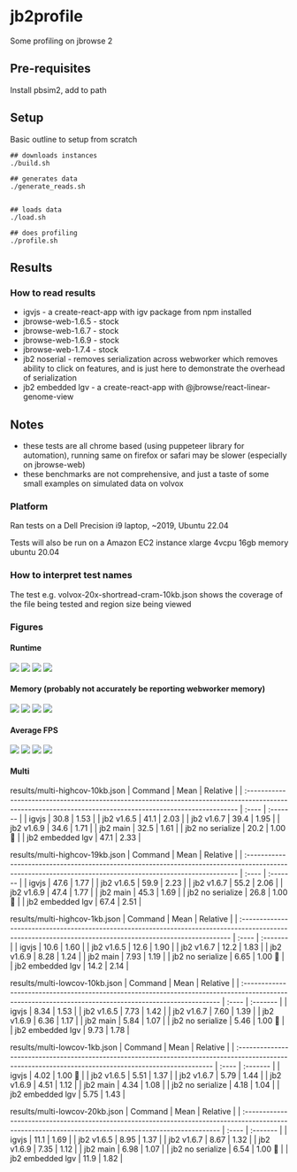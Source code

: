 # jb2profile

Some profiling on jbrowse 2

## Pre-requisites

Install pbsim2, add to path

## Setup

Basic outline to setup from scratch

```
## downloads instances
./build.sh

## generates data
./generate_reads.sh


## loads data
./load.sh

## does profiling
./profile.sh

```

## Results

### How to read results

- igvjs - a create-react-app with igv package from npm installed
- jbrowse-web-1.6.5 - stock
- jbrowse-web-1.6.7 - stock
- jbrowse-web-1.6.9 - stock
- jbrowse-web-1.7.4 - stock
- jb2 noserial - removes serialization across webworker which removes ability to click on features, and is just here to demonstrate the overhead of serialization
- jb2 embedded lgv - a create-react-app with @jbrowse/react-linear-genome-view

## Notes

- these tests are all chrome based (using puppeteer library for automation),
  running same on firefox or safari may be slower (especially on jbrowse-web)
- these benchmarks are not comprehensive, and just a taste of some small
  examples on simulated data on volvox

### Platform

Ran tests on a Dell Precision i9 laptop, ~2019, Ubuntu 22.04

Tests will also be run on a Amazon EC2 instance xlarge 4vcpu 16gb memory ubuntu 20.04

### How to interpret test names

The test e.g. volvox-20x-shortread-cram-10kb.json shows the coverage of the file being tested and region size being viewed

### Figures

#### Runtime

![](img/bam_sr.png)
![](img/bam_lr.png)
![](img/cram_sr.png)
![](img/cram_lr.png)

#### Memory (probably not accurately be reporting webworker memory)

![](img/bam_sr_memory.png)
![](img/bam_lr_memory.png)
![](img/cram_sr_memory.png)
![](img/cram_lr_memory.png)

#### Average FPS

![](img/bam_sr_average_fps.png)
![](img/bam_lr_average_fps.png)
![](img/cram_sr_average_fps.png)
![](img/cram_lr_average_fps.png)

#### Multi

results/multi-highcov-10kb.json
| Command | Mean | Relative |
| :--------------------------------------------------------------------------------------------------------------------------------------------------------- | :---- | :------- |
| igvjs | 30.8 | 1.53 |
| jb2 v1.6.5 | 41.1 | 2.03 |
| jb2 v1.6.7 | 39.4 | 1.95 |
| jb2 v1.6.9 | 34.6 | 1.71 |
| jb2 main | 32.5 | 1.61 |
| jb2 no serialize | 20.2 | 1.00 🍏 |
| jb2 embedded lgv | 47.1 | 2.33 |

results/multi-highcov-19kb.json
| Command | Mean | Relative |
| :--------------------------------------------------------------------------------------------------------------------------------------------------------- | :---- | :------- |
| igvjs | 47.6 | 1.77 |
| jb2 v1.6.5 | 59.9 | 2.23 |
| jb2 v1.6.7 | 55.2 | 2.06 |
| jb2 v1.6.9 | 47.4 | 1.77 |
| jb2 main | 45.3 | 1.69 |
| jb2 no serialize | 26.8 | 1.00 🍏 |
| jb2 embedded lgv | 67.4 | 2.51 |

results/multi-highcov-1kb.json
| Command | Mean | Relative |
| :--------------------------------------------------------------------------------------------------------------------------------------------------------- | :---- | :------- |
| igvjs | 10.6 | 1.60 |
| jb2 v1.6.5 | 12.6 | 1.90 |
| jb2 v1.6.7 | 12.2 | 1.83 |
| jb2 v1.6.9 | 8.28 | 1.24 |
| jb2 main | 7.93 | 1.19 |
| jb2 no serialize | 6.65 | 1.00 🍏 |
| jb2 embedded lgv | 14.2 | 2.14 |

results/multi-lowcov-10kb.json
| Command | Mean | Relative |
| :----------------------------------------------------------------------------------------------------------------------------------------------------- | :---- | :------- |
| igvjs | 8.34 | 1.53 |
| jb2 v1.6.5 | 7.73 | 1.42 |
| jb2 v1.6.7 | 7.60 | 1.39 |
| jb2 v1.6.9 | 6.36 | 1.17 |
| jb2 main | 5.84 | 1.07 |
| jb2 no serialize | 5.46 | 1.00 🍏 |
| jb2 embedded lgv | 9.73 | 1.78 |

results/multi-lowcov-1kb.json
| Command | Mean | Relative |
| :----------------------------------------------------------------------------------------------------------------------------------------------------- | :---- | :------- |
| igvjs | 4.02 | 1.00 🍏 |
| jb2 v1.6.5 | 5.51 | 1.37 |
| jb2 v1.6.7 | 5.79 | 1.44 |
| jb2 v1.6.9 | 4.51 | 1.12 |
| jb2 main | 4.34 | 1.08 |
| jb2 no serialize | 4.18 | 1.04 |
| jb2 embedded lgv | 5.75 | 1.43 |

results/multi-lowcov-20kb.json
| Command | Mean | Relative |
| :----------------------------------------------------------------------------------------------------------------------------------------------------- | :---- | :------- |
| igvjs | 11.1 | 1.69 |
| jb2 v1.6.5 | 8.95 | 1.37 |
| jb2 v1.6.7 | 8.67 | 1.32 |
| jb2 v1.6.9 | 7.35 | 1.12 |
| jb2 main | 6.98 | 1.07 |
| jb2 no serialize | 6.54 | 1.00 🍏 |
| jb2 embedded lgv | 11.9 | 1.82 |
